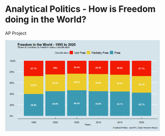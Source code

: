 # Analytical Politics - How is Freedom doing in the World?
AP Project

![image_01](https://github.com/ArthurCheib/analytical-politics-project/blob/main/images/q3-a.png)
